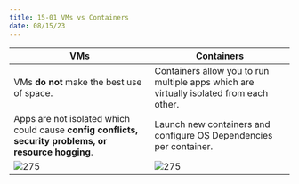 ```yaml
---
title: 15-01 VMs vs Containers
date: 08/15/23
---
```


|VMs|Containers|
|---|----------|
|VMs **do not** make the best use of space.|Containers allow you to run multiple apps which are virtually isolated from each other.|
|Apps are not isolated which could cause **config conflicts, security problems, or resource hogging**.|Launch new containers and configure OS Dependencies per container.|
|![275](images/15_Containers/15-01_VMs-275.png)|![275](images/15_Containers/15-02_Containers-275.png)|
